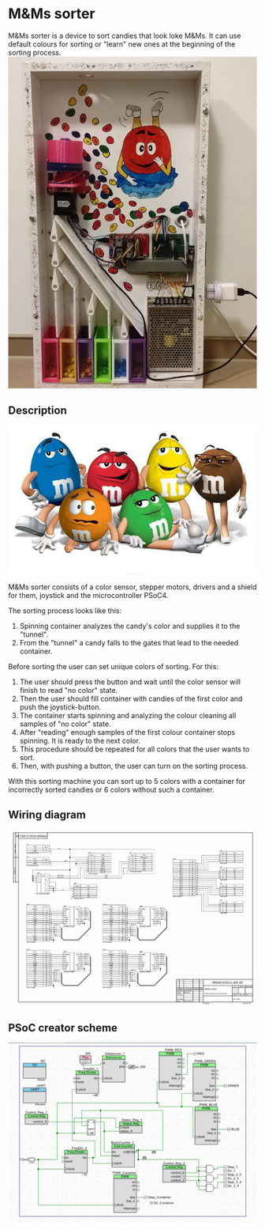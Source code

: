 # M&Ms sorter

M&Ms sorter is a device to sort candies that look loke M&Ms. It can use default colours for sorting or "learn" new ones at the beginning of the sorting process.
![sorter](sorter.jpeg)


## Description


![candies](M&Ms.png)


M&Ms sorter consists of a color sensor, stepper motors, drivers and a shield for them, joystick and the microcontroller PSoC4.

The sorting process looks like this:
1. Spinning container analyzes the candy's color and supplies it to the "tunnel".
2. From the "tunnel" a candy falls to the gates that lead to the needed container. 

Before sorting the user can set unique colors of sorting. For this:
1. The user should press the button and wait until the color sensor will finish to read "no color" state.
2. Then the user should fill container with candies of the first color and push the joystick-button. 
3. The container starts spinning and analyzing the colour cleaning all samples of "no color" state.
4. After "reading" enough samples of the first colour container stops spinning. It is ready to the next color.
5. This procedure should be repeated for all colors that the user wants to sort.
6. Then, with pushing a button, the user can turn on the sorting process.

With this sorting machine you can sort up to 5 colors with a container for incorrectly sorted candies or 6 colors without such a container.


## Wiring diagram
![diagram](wiring_diagram.jpg)

## PSoC creator scheme
![PSoC](PSoCCreator_scheme.png)
